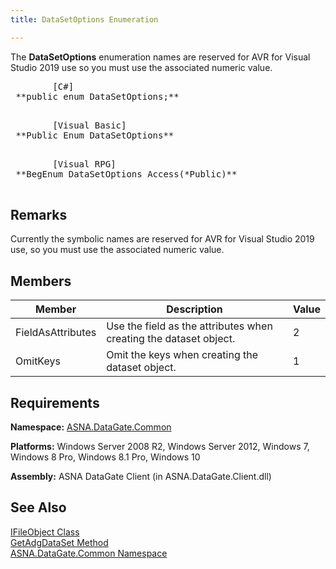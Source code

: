 ```yaml
---
title: DataSetOptions Enumeration

---
```


The <span> **DataSetOptions** </span> enumeration names are reserved for AVR for Visual Studio 2019 use so you must use the associated numeric value. 
<pre class="prettyprint">        <span class="lang">[C#]</span>
 **public enum DataSetOptions;** 
      </pre>
<pre class="prettyprint">        <span class="lang">[Visual Basic] </span>
 **Public Enum DataSetOptions** 
      </pre>
<pre class="prettyprint">
        <span class="lang">[Visual RPG]</span>
 **BegEnum DataSetOptions Access(*Public)** 
      </pre>

## Remarks

Currently the symbolic names are reserved for AVR for Visual Studio 2019 use, so you must use the associated numeric value.
## Members



| Member | Description | Value |
| ---- | ---- | ---- |
| FieldAsAttributes | Use the field as the attributes when creating the dataset object. | 2 |
| OmitKeys | Omit the keys when creating the dataset object. | 1 |



## Requirements

**Namespace:** [ASNA.DataGate.Common](datagate-common-namespace.html) 

**Platforms:** Windows Server 2008 R2, Windows Server 2012, Windows 7, Windows 8 Pro, Windows 8.1 Pro, Windows 10

**Assembly:** ASNA DataGate Client (in ASNA.DataGate.Client.dll)
## See Also


[IFileObject Class](ifile-object-class.html)
      <br />
[GetAdgDataSet Method](ifile-object-class-get-adg-dataset-method.html)
      <br />
[ASNA.DataGate.Common Namespace](datagate-common-namespace.html)

